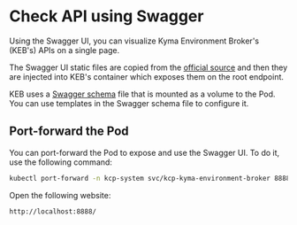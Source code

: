 # Check API using Swagger

Using the Swagger UI, you can visualize Kyma Environment Broker's (KEB's) APIs on a single page.

The Swagger UI static files are copied from the [official source](https://github.com/swagger-api/swagger-ui/tree/master/dist) and then they are injected into KEB's container which exposes them on the root endpoint.

KEB uses a [Swagger schema](https://github.com/kyma-project/control-plane/blob/main/resources/kcp/charts/kyma-environment-broker/files/swagger.yaml) file that is mounted as a volume to the Pod. You can use templates in the Swagger schema file to configure it.

## Port-forward the Pod

You can port-forward the Pod to expose and use the Swagger UI. To do it, use the following command:

   ```bash
   kubectl port-forward -n kcp-system svc/kcp-kyma-environment-broker 8888:80
   ```

Open the following website:

   ```
   http://localhost:8888/
   ```
